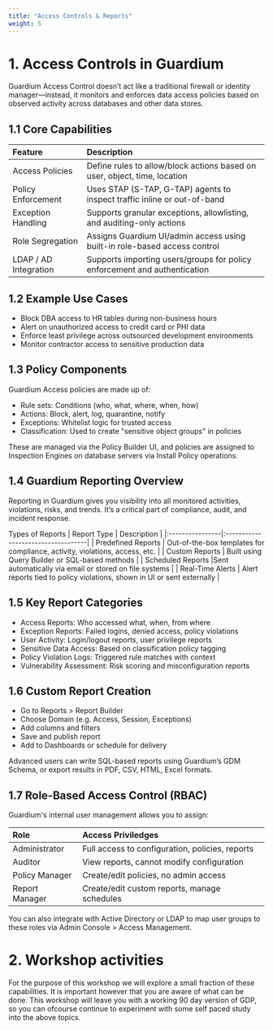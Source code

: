 ```yaml
---
title: "Access Controls & Reports"
weight: 5
---
```



# 1. Access Controls in Guardium
Guardium Access Control doesn’t act like a traditional firewall or identity manager—instead, it monitors and enforces data access policies based on observed activity across databases and other data stores.

## 1.1 Core Capabilities

| Feature         | Description                        |
|:----------------|:-----------------------------------|
| Access Policies           | Define rules to allow/block actions based on user, object, time, location          |
| Policy Enforcement		        | Uses STAP (S-TAP, G-TAP) agents to inspect traffic inline or out-of-band        |
| Exception Handling       | Supports granular exceptions, allowlisting, and auditing-only actions    |
| Role Segregation	            | Assigns Guardium UI/admin access using built-in role-based access control           |
| LDAP / AD Integration        | Supports importing users/groups for policy enforcement and authentication       |
	

## 1.2  Example Use Cases
* Block DBA access to HR tables during non-business hours
* Alert on unauthorized access to credit card or PHI data
* Enforce least privilege across outsourced development environments
* Monitor contractor access to sensitive production data

## 1.3 Policy Components
Guardium Access policies are made up of:
* Rule sets: Conditions (who, what, where, when, how)
* Actions: Block, alert, log, quarantine, notify
* Exceptions: Whitelist logic for trusted access
* Classification: Used to create "sensitive object groups" in policies

These are managed via the Policy Builder UI, and policies are assigned to Inspection Engines on database servers via Install Policy operations.

## 1.4 Guardium Reporting Overview
Reporting in Guardium gives you visibility into all monitored activities, violations, risks, and trends. It’s a critical part of compliance, audit, and incident response.

Types of Reports
| Report Type         | Description                        |
|:----------------|:-----------------------------------|
| Predefined Reports           | Out-of-the-box templates for compliance, activity, violations, access, etc. |
| Custom Reports		        | Built using Query Builder or SQL-based methods   |
| Scheduled Reports       |Sent automatically via email or stored on file systems   |
| Real-Time Alerts            | Alert reports tied to policy violations, shown in UI or sent externally          |
	
	
## 1.5  Key Report Categories
* Access Reports: Who accessed what, when, from where
* Exception Reports: Failed logins, denied access, policy violations
* User Activity: Login/logout reports, user privilege reports
* Sensitive Data Access: Based on classification policy tagging
* Policy Violation Logs: Triggered rule matches with context
* Vulnerability Assessment: Risk scoring and misconfiguration reports

## 1.6  Custom Report Creation
* Go to Reports > Report Builder
* Choose Domain (e.g. Access, Session, Exceptions)
* Add columns and filters
* Save and publish report
* Add to Dashboards or schedule for delivery

Advanced users can write SQL-based reports using Guardium’s GDM Schema, or export results in PDF, CSV, HTML, Excel formats.

## 1.7 Role-Based Access Control (RBAC)
Guardium's internal user management allows you to assign:

| Role         | Access Priviledges                    |
|:----------------|:-----------------------------------|
|Administrator|	Full access to configuration, policies, reports|
|Auditor|	View reports, cannot modify configuration|
|Policy Manager|	Create/edit policies, no admin access|
|Report Manager|	Create/edit custom reports, manage schedules|

You can also integrate with Active Directory or LDAP to map user groups to these roles via Admin Console > Access Management.

# 2. Workshop activities
For the purpose of this workshop we will explore a small fraction of these capabilities. It is important however that you are aware of what can be done. This workshop will leave you with a working 90 day version of GDP, so you can ofcourse continue to experiment with some self paced study into the above topics.

